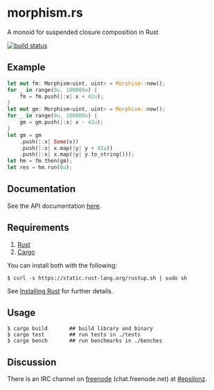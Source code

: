 # morphism.rs

A monoid for suspended closure composition in Rust

[![build status](https://api.travis-ci.org/epsilonz/morphism.rs.svg?branch=master)](https://travis-ci.org/epsilonz/morphism.rs)

## Example

```rust
let mut fm: Morphism<uint, uint> = Morphism::new();
for _ in range(0u, 100000u) {
    fm = fm.push(|:x| x + 42u);
}
let mut gm: Morphism<uint, uint> = Morphism::new();
for _ in range(0u, 100000u) {
    gm = gm.push(|:x| x - 42u);
}
let gm = gm
    .push(|:x| Some(x))
    .push(|:x| x.map(|y| y + 42u))
    .push(|:x| x.map(|y| y.to_string()));
let hm = fm.then(gm);
let res = hm.run(0u);
```

## Documentation

See the API documentation [here](http://www.rust-ci.org/epsilonz/morphism.rs/doc/morphism/).

## Requirements

1.   [Rust](http://www.rust-lang.org/)
2.   [Cargo](http://crates.io/)

You can install both with the following:

```
$ curl -s https://static.rust-lang.org/rustup.sh | sudo sh
```

See [Installing Rust](http://doc.rust-lang.org/guide.html#installing-rust) for further details.

## Usage

```
$ cargo build       ## build library and binary
$ cargo test        ## run tests in ./tests
$ cargo bench       ## run benchmarks in ./benches
```

## Discussion

There is an IRC channel on [freenode](https://freenode.net) (chat.freenode.net) at [#epsilonz](http://webchat.freenode.net/?channels=%23epsilonz).
